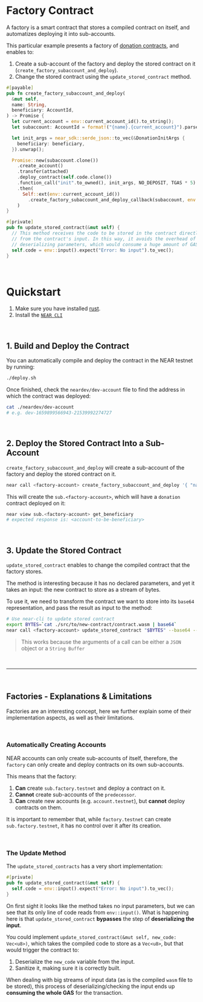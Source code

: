 # Factory Contract

A factory is a smart contract that stores a compiled contract on itself, and automatizes deploying it into
sub-accounts.

This particular example presents a factory of [donation contracts](https://github.com/near-examples/donation-rust),
and enables to:

1. Create a sub-account of the factory and deploy the stored contract on it (`create_factory_subaccount_and_deploy`).
2. Change the stored contract using the `update_stored_contract` method.

```rust
#[payable]
pub fn create_factory_subaccount_and_deploy(
  &mut self,
  name: String,
  beneficiary: AccountId,
) -> Promise {
  let current_account = env::current_account_id().to_string();
  let subaccount: AccountId = format!("{name}.{current_account}").parse().unwrap();

  let init_args = near_sdk::serde_json::to_vec(&DonationInitArgs {
    beneficiary: beneficiary,
  }).unwrap();

  Promise::new(subaccount.clone())
    .create_account()
    .transfer(attached)
    .deploy_contract(self.code.clone())
    .function_call("init".to_owned(), init_args, NO_DEPOSIT, TGAS * 5)
    .then(
      Self::ext(env::current_account_id())
        .create_factory_subaccount_and_deploy_callback(subaccount, env::predecessor_account_id(), attached),
    )
}

#[private]
pub fn update_stored_contract(&mut self) {
  // This method receives the code to be stored in the contract directly
  // from the contract's input. In this way, it avoids the overhead of
  // deserializing parameters, which would consume a huge amount of GAS
  self.code = env::input().expect("Error: No input").to_vec();
}
```

<br />

# Quickstart

1. Make sure you have installed [rust](https://rust.org/).
2. Install the [`NEAR CLI`](https://github.com/near/near-cli#setup)

<br />

## 1. Build and Deploy the Contract

You can automatically compile and deploy the contract in the NEAR testnet by running:

```bash
./deploy.sh
```

Once finished, check the `neardev/dev-account` file to find the address in which the contract was deployed:

```bash
cat ./neardev/dev-account
# e.g. dev-1659899566943-21539992274727
```

<br />

## 2. Deploy the Stored Contract Into a Sub-Account

`create_factory_subaccount_and_deploy` will create a sub-account of the factory and deploy the
stored contract on it.

```bash
near call <factory-account> create_factory_subaccount_and_deploy '{ "name": "sub", "beneficiary": "<account-to-be-beneficiary>"}' --deposit 1.24 --accountId <account-id> --gas 300000000000000
```

This will create the `sub.<factory-account>`, which will have a `donation` contract deployed on it:

```bash
near view sub.<factory-account> get_beneficiary
# expected response is: <account-to-be-beneficiary>
```

<br />

## 3. Update the Stored Contract

`update_stored_contract` enables to change the compiled contract that the factory stores.

The method is interesting because it has no declared parameters, and yet it takes
an input: the new contract to store as a stream of bytes.

To use it, we need to transform the contract we want to store into its `base64`
representation, and pass the result as input to the method:

```bash
# Use near-cli to update stored contract
export BYTES=`cat ./src/to/new-contract/contract.wasm | base64`
near call <factory-account> update_stored_contract "$BYTES" --base64 --accountId <factory-account> --gas 30000000000000
```

> This works because the arguments of a call can be either a `JSON` object or a `String Buffer`

<br>

---

<br>

## Factories - Explanations & Limitations

Factories are an interesting concept, here we further explain some of their implementation aspects,
as well as their limitations.

<br>

### Automatically Creating Accounts

NEAR accounts can only create sub-accounts of itself, therefore, the `factory` can only create and
deploy contracts on its own sub-accounts.

This means that the factory:

1. **Can** create `sub.factory.testnet` and deploy a contract on it.
2. **Cannot** create sub-accounts of the `predecessor`.
3. **Can** create new accounts (e.g. `account.testnet`), but **cannot** deploy contracts on them.

It is important to remember that, while `factory.testnet` can create `sub.factory.testnet`, it has
no control over it after its creation.

<br>

### The Update Method

The `update_stored_contracts` has a very short implementation:

```rust
#[private]
pub fn update_stored_contract(&mut self) {
  self.code = env::input().expect("Error: No input").to_vec();
}
```

On first sight it looks like the method takes no input parameters, but we can see that its only
line of code reads from `env::input()`. What is happening here is that `update_stored_contract`
**bypasses** the step of **deserializing the input**.

You could implement `update_stored_contract(&mut self, new_code: Vec<u8>)`,
which takes the compiled code to store as a `Vec<u8>`, but that would trigger the contract to:

1. Deserialize the `new_code` variable from the input.
2. Sanitize it, making sure it is correctly built.

When dealing with big streams of input data (as is the compiled `wasm` file to be stored), this process
of deserializing/checking the input ends up **consuming the whole GAS** for the transaction.

